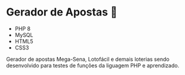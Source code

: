 # Gerador de Apostas :game_die:		

- PHP 8
- MySQL
- HTML5
- CSS3



Gerador de apostas Mega-Sena, Lotofácil e demais loterias sendo desenvolvido para testes de funções da liguagem PHP e aprendizado.
